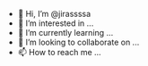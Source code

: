 - 👋 Hi, I’m @jirassssa
- 👀 I’m interested in ...
- 🌱 I’m currently learning ...
- 💞️ I’m looking to collaborate on ...
- 📫 How to reach me ...

<!---
jirassssa/jirassssa is a ✨ special ✨ repository because its `README.md` (this file) appears on your GitHub profile.
You can click the Preview link to take a look at your changes.
--->
